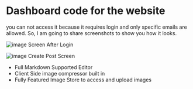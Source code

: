 # Dashboard code for the website
you can not access it because it requires login and only specific emails are allowed. So, I am going to share screenshots to show you how it looks.

![image](https://github.com/user-attachments/assets/cdf749b1-9a13-4632-9b9b-70977461fb50)
Screen After Login


![image](https://github.com/user-attachments/assets/77b8733d-d757-472a-a138-7d4a6ff1dd3f)
Create Post Screen

- Full Markdown Supported Editor
- Client Side image compressor built in
- Fully Featured Image Store to access and upload images
